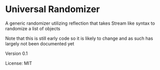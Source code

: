 # Universal Randomizer
A generic randomizer utilizing reflection that takes Stream like syntax to randomize a list of objects

Note that this is still early code so it is likely to change and as such has largely not been documented yet

Version 0.1

License: MIT